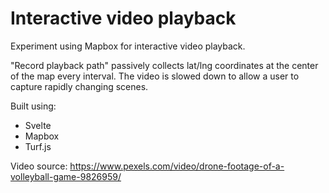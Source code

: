 # Interactive video playback

Experiment using Mapbox for interactive video playback.

"Record playback path" passively collects lat/lng coordinates at the center of the map every interval. The video is slowed down to allow a user to capture rapidly changing scenes.

Built using:
- Svelte
- Mapbox
- Turf.js

Video source: https://www.pexels.com/video/drone-footage-of-a-volleyball-game-9826959/